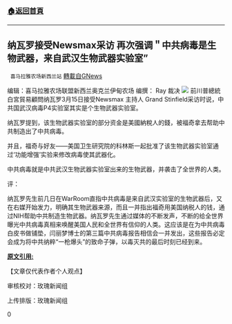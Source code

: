 ###  [:house:返回首頁](https://github.com/ourhimalayas/txt)
---

## 纳瓦罗接受Newsmax采访 再次强调＂中共病毒是生物武器，来自武汉生物武器实验室&#8221;
` 喜马拉雅农场新西兰站` [轉載自GNews](https://gnews.org/zh-hans/984554/)

编辑：喜马拉雅农场联盟新西兰奥克兰伊甸农场
编撰： Ray 裁决
![]()![](https://gnews.org/wp-content/uploads/2021/03/download-1-1.jpg)
前川普總統白宮貿易顧問纳瓦罗3月15日接受Newsmax 主持人 Grand Stinfield采访时说，中共国武汉病毒P4实验室其实是个生物武器实验室。

纳瓦罗提到，该生物武器实验室的部分资金是美國納稅人的錢，被福奇拿去帮助中共制造出了中共病毒。

并且，福奇与好友——美国卫生研究院的科林斯一起批准了该生物武器实验室通过‘功能增强’实验来修改病毒使其武器化。

中共病毒就是中共武汉生物武器实验室出来的生物武器，并袭击了全世界的人类。

评：

纳瓦罗先生前几日在WarRoom直指中共病毒是来自武汉实验室的生物武器后，又在右媒开始发力，明确其生物武器来源，而且一并指出福奇用美国纳税人的钱，通过NIH帮助中共制造生物武器。纳瓦罗先生通过媒体的不断发声，不断的给全世界曝光中共病毒真相来唤醒美国人民和全世界有信仰的人类。这应该是在为中共病毒白皮书做铺垫，闫丽梦博士的第三篇中共病毒报告相信会一并发出，这些报告必定会成为将中共纳粹“一枪爆头”的致命子弹，以毒灭共的最后时刻已经到来。

**[原文引用:](https://twitter.com/xi_glb/status/1371942818072064002?s=24)**

【文章仅代表作者个人观点】

审核校对：玫瑰新闻组

上传排版：玫瑰新闻组

0
